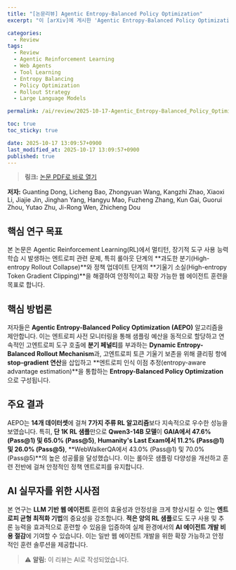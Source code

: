 ```yaml
---
title: "[논문리뷰] Agentic Entropy-Balanced Policy Optimization"
excerpt: "이 [arXiv]에 게시한 'Agentic Entropy-Balanced Policy Optimization' 논문에 대한 자세한 리뷰입니다."

categories:
  - Review
tags:
  - Review
  - Agentic Reinforcement Learning
  - Web Agents
  - Tool Learning
  - Entropy Balancing
  - Policy Optimization
  - Rollout Strategy
  - Large Language Models

permalink: /ai/review/2025-10-17-Agentic_Entropy-Balanced_Policy_Optimization/

toc: true
toc_sticky: true

date: 2025-10-17 13:09:57+0900
last_modified_at: 2025-10-17 13:09:57+0900
published: true
---
```

> **링크:** [논문 PDF로 바로 열기](https://arxiv.org/abs/2510.14545)

**저자:** Guanting Dong, Licheng Bao, Zhongyuan Wang, Kangzhi Zhao, Xiaoxi Li, Jiajie Jin, Jinghan Yang, Hangyu Mao, Fuzheng Zhang, Kun Gai, Guorui Zhou, Yutao Zhu, Ji-Rong Wen, Zhicheng Dou



## 핵심 연구 목표
본 논문은 Agentic Reinforcement Learning(RL)에서 멀티턴, 장기적 도구 사용 능력 학습 시 발생하는 엔트로피 관련 문제, 특히 롤아웃 단계의 **과도한 분기(High-entropy Rollout Collapse)**와 정책 업데이트 단계의 **기울기 소실(High-entropy Token Gradient Clipping)**을 해결하여 안정적이고 확장 가능한 웹 에이전트 훈련을 목표로 합니다.

## 핵심 방법론
저자들은 **Agentic Entropy-Balanced Policy Optimization (AEPO)** 알고리즘을 제안합니다. 이는 엔트로피 사전 모니터링을 통해 샘플링 예산을 동적으로 할당하고 연속적인 고엔트로피 도구 호출에 **분기 페널티**를 부과하는 **Dynamic Entropy-Balanced Rollout Mechanism**과, 고엔트로피 토큰 기울기 보존을 위해 클리핑 항에 **stop-gradient 연산**을 삽입하고 **엔트로피 인식 이점 추정(entropy-aware advantage estimation)**을 통합하는 **Entropy-Balanced Policy Optimization**으로 구성됩니다.

## 주요 결과
AEPO는 **14개 데이터셋**에 걸쳐 **7가지 주류 RL 알고리즘**보다 지속적으로 우수한 성능을 보였습니다. 특히, **단 1K RL 샘플**만으로 **Qwen3-14B 모델**이 **GAIA에서 47.6% (Pass@1) 및 65.0% (Pass@5)**, **Humanity's Last Exam에서 11.2% (Pass@1) 및 26.0% (Pass@5)**, **WebWalkerQA에서 43.0% (Pass@1) 및 70.0% (Pass@5)**의 높은 성공률을 달성했습니다. 이는 롤아웃 샘플링 다양성을 개선하고 훈련 전반에 걸쳐 안정적인 정책 엔트로피를 유지합니다.

## AI 실무자를 위한 시사점
본 연구는 **LLM 기반 웹 에이전트** 훈련의 효율성과 안정성을 크게 향상시킬 수 있는 **엔트로피 균형 최적화 기법**의 중요성을 강조합니다. **적은 양의 RL 샘플**로도 도구 사용 및 추론 능력을 효과적으로 훈련할 수 있음을 입증하여 실제 환경에서의 **AI 에이전트 개발 비용 절감**에 기여할 수 있습니다. 이는 일반 웹 에이전트 개발을 위한 확장 가능하고 안정적인 훈련 솔루션을 제공합니다.

> ⚠️ **알림:** 이 리뷰는 AI로 작성되었습니다.